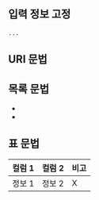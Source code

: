## 입력 정보 고정
```
...
```

## URI 문법
[]()

## 목록 문법
-
-
## 표 문법
|컬럼 1|컬럼 2|비고|
| -- | -- | -- |
| 정보 1|정보 2 | X |